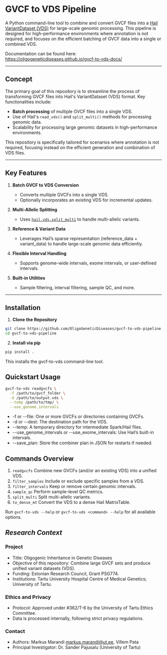 # GVCF to VDS Pipeline

A Python command-line tool to combine and convert GVCF files into a [Hail VariantDataset (VDS)](https://hail.is/docs/0.2/hail.vds.html) for large-scale genomic processing. This pipeline is designed for high-performance environments where annotation is not required, and focuses on the efficient batching of GVCF data into a single or combined VDS.

Documentation can be found here: https://oligogeneticdiseases.github.io/gvcf-to-vds-docs/

---

## **Concept**

The primary goal of this repository is to streamline the process of transforming GVCF files into Hail's VariantDataset (VDS) format. Key functionalities include:
- **Batch processing** of multiple GVCF files into a single VDS.
- Use of Hail's `read_vds()` and `split_multi()` methods for processing genomic data.
- Scalability for processing large genomic datasets in high-performance environments.

This repository is specifically tailored for scenarios where annotation is not required, focusing instead on the efficient generation and combination of VDS files.

---

## **Key Features**

1. **Batch GVCF to VDS Conversion**  
   - Converts multiple GVCFs into a single VDS.  
   - Optionally incorporates an existing VDS for incremental updates.

2. **Multi-Allelic Splitting**  
   - Uses [`hail.vds.split_multi`](https://hail.is/docs/0.2/vds/hail.vds.split_multi.html#hail.vds.split_multi) to handle multi-allelic variants.

3. **Reference & Variant Data**  
   - Leverages Hail’s sparse representation (reference_data + variant_data) to handle large-scale genomic data efficiently.

4. **Flexible Interval Handling**  
   - Supports genome-wide intervals, exome intervals, or user-defined intervals.

5. **Built-in Utilities**  
   - Sample filtering, interval filtering, sample QC, and more.

---

## **Installation**

1. **Clone the Repository**  
```bash
git clone https://github.com/OligoGeneticDiseases/gvcf-to-vds-pipeline.git
cd gvcf-to-vds-pipeline
```
   
2. **Install via pip**
```bash
pip install .
```

This installs the gvcf-to-vds command-line tool.

## **Quickstart Usage**


```bash
gvcf-to-vds readgvcfs \
  -f /path/to/gvcf_folder \
  -d /path/to/output.vds \
  --temp /path/to/tmp/ \
  --use_genome_intervals
```

* -f or --file: One or more GVCFs or directories containing GVCFs.
* -d or --dest: The destination path for the VDS.
* --temp: A temporary directory for intermediate Spark/Hail files.
* --use_genome_intervals or --use_exome_intervals: Use Hail’s built-in intervals.
* --save_plan: Store the combiner plan in JSON for restarts if needed.

## **Commands Overview**

1. ```readgvcfs```
Combine new GVCFs (and/or an existing VDS) into a unified VDS.
2.	```filter_samples```
Include or exclude specific samples from a VDS.
3.	```filter_intervals```
Keep or remove certain genomic intervals.
4.	```sample_qc```
Perform sample-level QC metrics.
5.	```split_multi```
Split multi-allelic variants.
6.	```to_dense_mt```
Convert the VDS to a dense Hail MatrixTable.

Run ```gvcf-to-vds --help``` or ```gvcf-to-vds <command> --help``` for all available options.

## *Research Context*

### Project
* Title: Oligogenic Inheritance in Genetic Diseases
* Objective of this repository: Combine large GVCF sets and produce unified variant datasets (VDS).
* Funding: Estonian Research Council, Grant PSG774.
* Institutions: Tartu University Hospital Centre of Medical Genetics; University of Tartu.

### Ethics and Privacy
* Protocol: Approved under #362/T-6 by the University of Tartu Ethics Committee.
* Data is processed internally, following strict privacy regulations.

### Contact
* Authors: Markus Marandi markus.marandi@ut.ee, Villem Pata
* Principal Investigator: Dr. Sander Pajusalu (University of Tartu)
